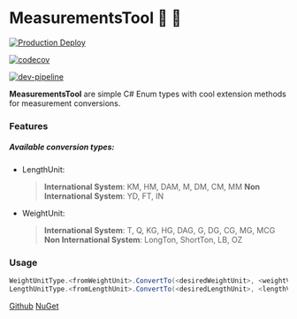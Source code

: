 # MeasurementsTool 📐  📏 

[![Production Deploy](https://github.com/Sergi0Martin/MeasurementsTool/actions/workflows/master-release.yml/badge.svg?branch=master)](https://github.com/Sergi0Martin/MeasurementsTool/actions/workflows/master-release.yml)

[![codecov](https://codecov.io/gh/Sergi0Martin/MeasurementsTool/branch/codecoverage/graph/badge.svg?token=QA8HAR6NME)](https://codecov.io/gh/Sergi0Martin/MeasurementsTool)

[![dev-pipeline](https://github.com/Sergi0Martin/MeasurementsTool/actions/workflows/dev-pipeline.yml/badge.svg)](https://github.com/Sergi0Martin/MeasurementsTool/actions/workflows/dev-pipeline.yml)

**MeasurementsTool** are simple C# Enum types with cool extension methods for measurement conversions.
### Features
##### Available conversion types:
- LengthUnit:
    > **International System**:
            KM, HM, DAM, M, DM, CM, MM
    >  **Non International System**:
            YD, FT, IN


- WeightUnit:
    > **International System**:
            T, Q, KG, HG, DAG, G, DG, CG, MG, MCG
    > **Non International System**:
            LongTon, ShortTon, LB, OZ
### Usage
```csharp
WeightUnitType.<fromWeightUnit>.ConvertTo(<desiredWeightUnit>, <weightValue>)
LengthUnitType.<fromLengthUnit>.ConvertTo(<desiredLengthUnit>, <lengthValue>)
```

[Github](https://github.com/Sergi0Martin/MeasurementsTool)
[NuGet](https://www.nuget.org/packages/MeasurementsTool/)